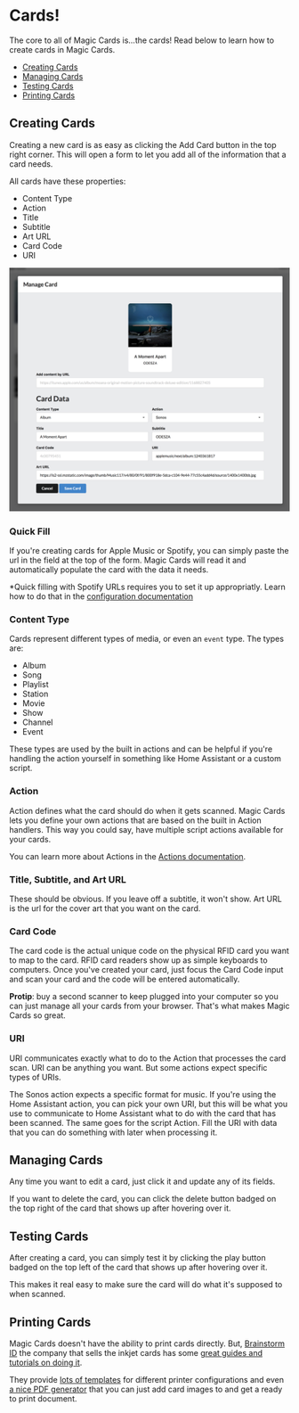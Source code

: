 # Cards!

The core to all of Magic Cards is...the cards! Read below to learn how to create cards in Magic Cards.

* [Creating Cards](#creating-cards)
* [Managing Cards](#managing-cards)
* [Testing Cards](#testing-cards)
* [Printing Cards](#printing-cards)


## Creating Cards

Creating a new card is as easy as clicking the Add Card button in the top right corner. This will open a form to let you add all of the information that a card needs.

All cards have these properties:

* Content Type
* Action
* Title
* Subtitle
* Art URL
* Card Code
* URI

![](/docs/images/card-form.png)

### Quick Fill

If you're creating cards for Apple Music or Spotify, you can simply paste the url in the field at the top of the form. Magic Cards will read it and automatically populate the card with the data it needs.

\*Quick filling with Spotify URLs requires you to set it up appropriatly. Learn how to do that in the [configuration documentation](/docs/install.md#configjson)


### Content Type

Cards represent different types of media, or even an `event` type. The types are:

* Album
* Song
* Playlist
* Station
* Movie
* Show
* Channel
* Event

These types are used by the built in actions and can be helpful if you're handling the action yourself in something like Home Assistant or a custom script.

### Action

Action defines what the card should do when it gets scanned. Magic Cards lets you define your own actions that are based on the built in Action handlers. This way you could say, have multiple script actions available for your cards.

You can learn more about Actions in the [Actions documentation](actions.md).

### Title, Subtitle, and Art URL

These should be obvious. If you leave off a subtitle, it won't show. Art URL is the url for the cover art that you want on the card.

### Card Code

The card code is the actual unique code on the physical RFID card you want to map to the card. RFID card readers show up as simple keyboards to computers.  Once you've created your card, just focus the Card Code input and scan your card and the code will be entered automatically.

**Protip**: buy a second scanner to keep plugged into your computer so you can just manage all your cards from your browser. That's what makes Magic Cards so great.

### URI

URI communicates exactly what to do to the Action that processes the card scan. URI can be anything you want. But some actions expect specific types of URIs.

The Sonos action expects a specific format for music. If you're using the Home Assistant action, you can pick your own URI, but this will be what you use to communicate to Home Assistant what to do with the card that has been scanned. The same goes for the script Action. Fill the URI with data that you can do something with later when processing it.

## Managing Cards

Any time you want to edit a card, just click it and update any of its fields.

If you want to delete the card, you can click the delete button badged on the top right of the card that shows up after hovering over it.

## Testing Cards

After creating a card, you can simply test it by clicking the play button badged on the top left of the card that shows up after hovering over it.

This makes it real easy to make sure the card will do what it's supposed to when scanned.

## Printing Cards

Magic Cards doesn't have the ability to print cards directly. But, [Brainstorm ID](https://brainstormidsupply.com) the company that sells the inkjet cards has some [great guides and tutorials on doing it](https://brainstormidsupply.com/guides-videos-tutorials/).

They provide [lots of templates](https://brainstormidsupply.com/learning-center/inkjet-pvc-cards-help.html) for different printer configurations and even [a nice PDF generator](https://brainstormidsupply.com/id-card-printing-layout-tool.html) that you can just add card images to and get a ready to print document.
